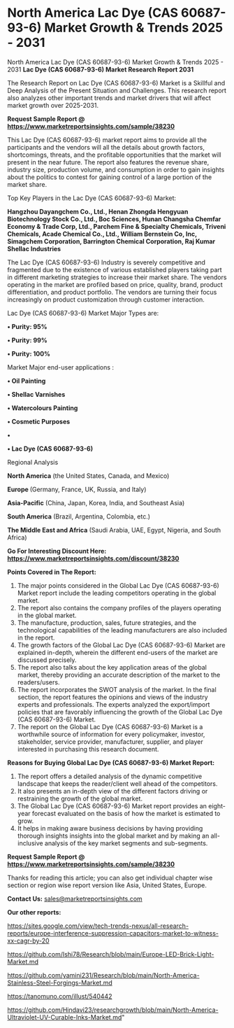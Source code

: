# North America Lac Dye (CAS 60687-93-6) Market Growth & Trends 2025 - 2031
North America Lac Dye (CAS 60687-93-6) Market Growth & Trends 2025 - 2031
<strong>Lac Dye (CAS 60687-93-6) Market Research Report 2031</strong>

The Research Report on Lac Dye (CAS 60687-93-6) Market is a Skillful and Deep Analysis of the Present Situation and Challenges. This research report also analyzes other important trends and market drivers that will affect market growth over 2025-2031.

<strong>Request Sample Report @ <a href=https://www.marketreportsinsights.com/sample/38230>https://www.marketreportsinsights.com/sample/38230</a></strong>

This Lac Dye (CAS 60687-93-6) market report aims to provide all the participants and the vendors will all the details about growth factors, shortcomings, threats, and the profitable opportunities that the market will present in the near future. The report also features the revenue share, industry size, production volume, and consumption in order to gain insights about the politics to contest for gaining control of a large portion of the market share.

Top Key Players in the Lac Dye (CAS 60687-93-6) Market:

<strong>Hangzhou Dayangchem Co., Ltd., Henan Zhongda Hengyuan Biotechnology Stock Co., Ltd., Boc Sciences, Hunan Changsha Chemfar Economy & Trade Corp, Ltd., Parchem Fine & Specialty Chemicals, Triveni Chemicals, Acade Chemical Co., Ltd., William Bernstein Co, Inc, Simagchem Corporation, Barrington Chemical Corporation, Raj Kumar Shellac Industries</strong>

The Lac Dye (CAS 60687-93-6) Industry is severely competitive and fragmented due to the existence of various established players taking part in different marketing strategies to increase their market share. The vendors operating in the market are profiled based on price, quality, brand, product differentiation, and product portfolio. The vendors are turning their focus increasingly on product customization through customer interaction.

Lac Dye (CAS 60687-93-6) Market Major Types are:

<strong>•  Purity: 95%

•  Purity: 99%

•  Purity: 100%</strong>

Market Major end-user applications :

<strong>•  Oil Painting

•  Shellac Varnishes

•  Watercolours Painting

•  Cosmetic Purposes

•  

•  Lac Dye (CAS 60687-93-6)</strong>

Regional Analysis

</u><strong><b>North America</b></strong> (the United States, Canada, and Mexico)

<strong><b>Europe </b></strong>(Germany, France, UK, Russia, and Italy)

<strong><b>Asia-Pacific</b></strong> (China, Japan, Korea, India, and Southeast Asia)

<strong><b>South America</b></strong> (Brazil, Argentina, Colombia, etc.)

<strong><b>The Middle East and Africa</b></strong> (Saudi Arabia, UAE, Egypt, Nigeria, and South Africa)

<strong>Go For Interesting Discount Here: <a href=https://www.marketreportsinsights.com/discount/38230>https://www.marketreportsinsights.com/discount/38230</a></strong>

<strong>Points Covered in The Report:</strong>
<ol>
  <li>The major points considered in the Global Lac Dye (CAS 60687-93-6) Market report include the leading competitors operating in the global market.</li>
  <li>The report also contains the company profiles of the players operating in the global market.</li>
  <li>The manufacture, production, sales, future strategies, and the technological capabilities of the leading manufacturers are also included in the report.</li>
  <li>The growth factors of the Global Lac Dye (CAS 60687-93-6) Market are explained in-depth, wherein the different end-users of the market are discussed precisely.</li>
  <li>The report also talks about the key application areas of the global market, thereby providing an accurate description of the market to the readers/users.</li>
  <li>The report incorporates the SWOT analysis of the market. In the final section, the report features the opinions and views of the industry experts and professionals. The experts analyzed the export/import policies that are favorably influencing the growth of the Global Lac Dye (CAS 60687-93-6) Market.</li>
  <li>The report on the Global Lac Dye (CAS 60687-93-6) Market is a worthwhile source of information for every policymaker, investor, stakeholder, service provider, manufacturer, supplier, and player interested in purchasing this research document.</li>
</ol>
<strong>Reasons for Buying Global Lac Dye (CAS 60687-93-6) Market Report:</strong>

<ol>
  <li>The report offers a detailed analysis of the dynamic competitive landscape that keeps the reader/client well ahead of the competitors.</li>
  <li>It also presents an in-depth view of the different factors driving or restraining the growth of the global market.</li>
  <li>The Global Lac Dye (CAS 60687-93-6) Market report provides an eight-year forecast evaluated on the basis of how the market is estimated to grow.</li>
  <li>It helps in making aware business decisions by having providing thorough insights insights into the global market and by making an all-inclusive analysis of the key market segments and sub-segments.</li>
</ol>
<strong>Request Sample Report @ <a href=https://www.marketreportsinsights.com/sample/38230>https://www.marketreportsinsights.com/sample/38230</a></strong>


Thanks for reading this article; you can also get individual chapter wise section or region wise report version like Asia, United States, Europe.

<strong>Contact Us:</strong>
sales@marketreportsinsights.com

<strong>Our other reports:</strong>

<a href=https://sites.google.com/view/tech-trends-nexus/all-research-reports/europe-interference-suppression-capacitors-market-to-witness-xx-cagr-by-20>https://sites.google.com/view/tech-trends-nexus/all-research-reports/europe-interference-suppression-capacitors-market-to-witness-xx-cagr-by-20</a>

<a href=https://github.com/Ishi78/Research/blob/main/Europe-LED-Brick-Light-Market.md>https://github.com/Ishi78/Research/blob/main/Europe-LED-Brick-Light-Market.md</a>

<a href=https://github.com/yamini231/Research/blob/main/North-America-Stainless-Steel-Forgings-Market.md>https://github.com/yamini231/Research/blob/main/North-America-Stainless-Steel-Forgings-Market.md</a>

<a href=https://tanomuno.com/illust/540442>https://tanomuno.com/illust/540442</a>

<a href=https://github.com/Hindavi23/researchgrowth/blob/main/North-America-Ultraviolet-UV-Curable-Inks-Market.md>https://github.com/Hindavi23/researchgrowth/blob/main/North-America-Ultraviolet-UV-Curable-Inks-Market.md</a>"
